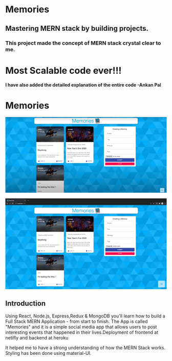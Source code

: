 # Memories 
## Mastering MERN stack by building projects. 
### This project made the concept of MERN stack crystal clear to me.
# Most Scalable code ever!!!
#### I have also added the detailed explanation of the entire code -Ankan Pal

# Memories

![](client/picture2.png)


![](client/picture.png)



## Introduction

Using React, Node.js, Express,Redux & MongoDB you'll learn how to build a Full Stack MERN Application - from start to finish. The App is called "Memories" and it is a simple social media app that allows users to post interesting events that happened in their lives.Deployment of frontend at netifly and backend at heroku

It helped me to have a strong understanding of how the MERN Stack works.
Styling has been done using material-UI.


